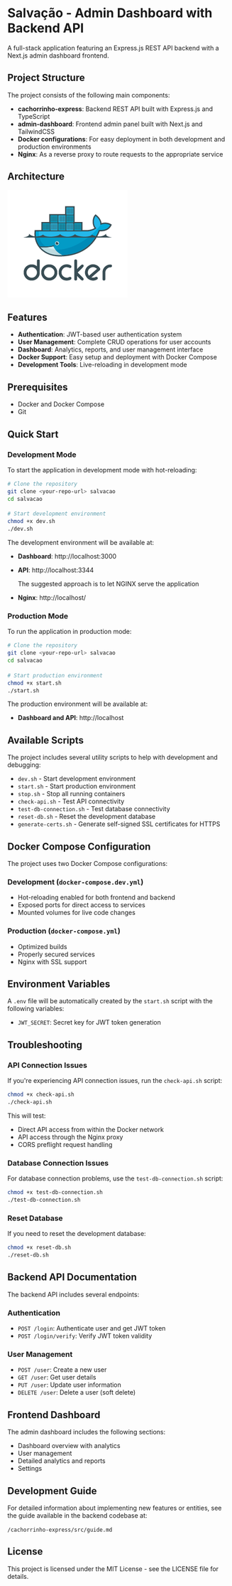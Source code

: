 # Salvação - Admin Dashboard with Backend API

A full-stack application featuring an Express.js REST API backend with a Next.js admin dashboard frontend.

## Project Structure

The project consists of the following main components:

- **cachorrinho-express**: Backend REST API built with Express.js and TypeScript
- **admin-dashboard**: Frontend admin panel built with Next.js and TailwindCSS
- **Docker configurations**: For easy deployment in both development and production environments
- **Nginx**: As a reverse proxy to route requests to the appropriate service

## Architecture

![Architecture](https://raw.githubusercontent.com/docker-library/docs/c350af05d3fac7b5c3f6327ac82fe4d990d8729c/docker/logo.png)

## Features

- **Authentication**: JWT-based user authentication system
- **User Management**: Complete CRUD operations for user accounts
- **Dashboard**: Analytics, reports, and user management interface
- **Docker Support**: Easy setup and deployment with Docker Compose
- **Development Tools**: Live-reloading in development mode

## Prerequisites

- Docker and Docker Compose
- Git

## Quick Start

### Development Mode

To start the application in development mode with hot-reloading:

```bash
# Clone the repository
git clone <your-repo-url> salvacao
cd salvacao

# Start development environment
chmod +x dev.sh
./dev.sh
```

The development environment will be available at:

- **Dashboard**: http://localhost:3000
- **API**: http://localhost:3344

  The suggested approach is to let NGINX serve the application
- **Nginx**: http://localhost/

### Production Mode

To run the application in production mode:

```bash
# Clone the repository
git clone <your-repo-url> salvacao
cd salvacao

# Start production environment
chmod +x start.sh
./start.sh
```

The production environment will be available at:

- **Dashboard and API**: http://localhost

## Available Scripts

The project includes several utility scripts to help with development and debugging:

- `dev.sh` - Start development environment
- `start.sh` - Start production environment
- `stop.sh` - Stop all running containers
- `check-api.sh` - Test API connectivity
- `test-db-connection.sh` - Test database connectivity
- `reset-db.sh` - Reset the development database
- `generate-certs.sh` - Generate self-signed SSL certificates for HTTPS

## Docker Compose Configuration

The project uses two Docker Compose configurations:

### Development (`docker-compose.dev.yml`)

- Hot-reloading enabled for both frontend and backend
- Exposed ports for direct access to services
- Mounted volumes for live code changes

### Production (`docker-compose.yml`)

- Optimized builds
- Properly secured services
- Nginx with SSL support

## Environment Variables

A `.env` file will be automatically created by the `start.sh` script with the following variables:

- `JWT_SECRET`: Secret key for JWT token generation

## Troubleshooting

### API Connection Issues

If you're experiencing API connection issues, run the `check-api.sh` script:

```bash
chmod +x check-api.sh
./check-api.sh
```

This will test:

- Direct API access from within the Docker network
- API access through the Nginx proxy
- CORS preflight request handling

### Database Connection Issues

For database connection problems, use the `test-db-connection.sh` script:

```bash
chmod +x test-db-connection.sh
./test-db-connection.sh
```

### Reset Database

If you need to reset the development database:

```bash
chmod +x reset-db.sh
./reset-db.sh
```

## Backend API Documentation

The backend API includes several endpoints:

### Authentication

- `POST /login`: Authenticate user and get JWT token
- `POST /login/verify`: Verify JWT token validity

### User Management

- `POST /user`: Create a new user
- `GET /user`: Get user details
- `PUT /user`: Update user information
- `DELETE /user`: Delete a user (soft delete)

## Frontend Dashboard

The admin dashboard includes the following sections:

- Dashboard overview with analytics
- User management
- Detailed analytics and reports
- Settings

## Development Guide

For detailed information about implementing new features or entities, see the guide available in the backend codebase at:

`/cachorrinho-express/src/guide.md`

## License

This project is licensed under the MIT License - see the LICENSE file for details.
